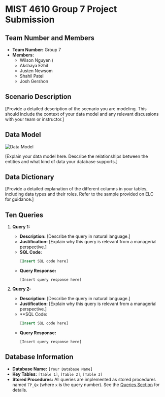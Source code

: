 # MIST 4610 Group 7 Project Submission

## Team Number and Members
- **Team Number:** Group 7
- **Members:**
  - Wilson Nguyen (
  - Akshaya Ezhil
  - Justen Newsom
  - Shahil Patel
  - Josh Gershon

## Scenario Description
[Provide a detailed description of the scenario you are modeling. This should include the context of your data model and any relevant discussions with your team or instructor.]

## Data Model
![Data Model](image.png)

[Explain your data model here. Describe the relationships between the entities and what kind of data your database supports.]

## Data Dictionary
[Provide a detailed explanation of the different columns in your tables, including data types and their roles. Refer to the sample provided on ELC for guidance.]

## Ten Queries
1. **Query 1:**
   - **Description:** [Describe the query in natural language.]
   - **Justification:** [Explain why this query is relevant from a managerial perspective.]
   - **SQL Code:**
     ```sql
     [Insert SQL code here]
     ```
   - **Query Response:**
     ```
     [Insert query response here]
     ```

2. **Query 2:**
   - **Description:** [Describe the query in natural language.]
   - **Justification:** [Explain why this query is relevant from a managerial perspective.]
   - **SQL Code:
     ```sql
     [Insert SQL code here]
     ```
   - **Query Response:**
     ```
     [Insert query response here]
     ```

## Database Information
- **Database Name:** `[Your Database Name]`
- **Key Tables:** `[Table 1]`, `[Table 2]`, `[Table 3]`
- **Stored Procedures:** All queries are implemented as stored procedures named `TP_Qx` (where `x` is the query number). See the [Queries Section](#ten-queries) for details.
